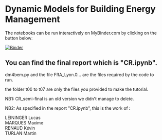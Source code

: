 # Dynamic Models for Building Energy Management

The notebooks can be run interactively on MyBinder.com by clicking on the button below:

[![Binder](https://mybinder.org/badge_logo.svg)](https://mybinder.org/v2/gh/maxime12620/smart_cities_report/HEAD)

## You can find the final report which is "CR.ipynb".
dm4bem.py and the file FRA_Lyon.0... are the files required by the code to run.

the folder t00 to t07 are only the files you provided to make the tutorial.


NB1: CR_semi-final is an old version we didn't manage to delete.

NB2: As specified in the report "CR.ipynb", this is the work of :

LEININGER Lucas    
MARQUES Maxime    
RENAUD Kévin    
TURLAN Martin
